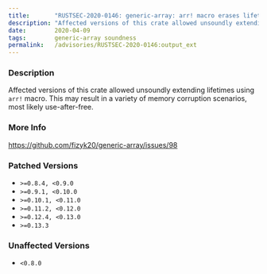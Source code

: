 ```yaml
---
title:       "RUSTSEC-2020-0146: generic-array: arr! macro erases lifetimes"
description: "Affected versions of this crate allowed unsoundly extending lifetimes using arr macro. This may result in a variety of memory corruption scenarios, most likely useafterfree."
date:        2020-04-09
tags:        generic-array soundness
permalink:   /advisories/RUSTSEC-2020-0146:output_ext
---
```


### Description

Affected versions of this crate allowed unsoundly extending
lifetimes using `arr!` macro. This may result in a variety of
memory corruption scenarios, most likely use-after-free.

### More Info

<https://github.com/fizyk20/generic-array/issues/98>

### Patched Versions

- `>=0.8.4, <0.9.0`
- `>=0.9.1, <0.10.0`
- `>=0.10.1, <0.11.0`
- `>=0.11.2, <0.12.0`
- `>=0.12.4, <0.13.0`
- `>=0.13.3`



### Unaffected Versions

- `<0.8.0`
